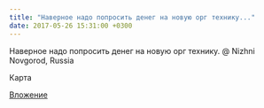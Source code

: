 ```yaml
---
title: "Наверное надо попросить денег на новую орг технику..."
date: 2017-05-26 15:31:00 +0300
---
```


Наверное надо попросить денег на новую орг технику. @ Nizhni Novgorod, Russia

Карта

[Вложение](https://vk.com/photo41076938_456240978)
